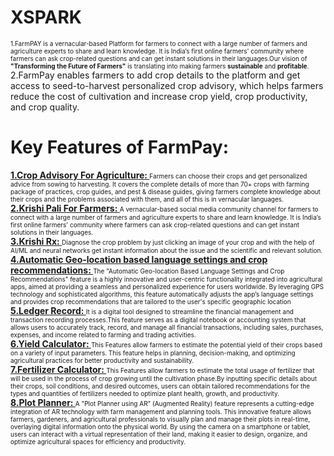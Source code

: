 # XSPARK
<font size="1">1.FarmPAY is a vernacular-based Platform for farmers to connect with a large number of farmers and agriculture experts to share and learn knowledge. It is India’s first online farmers' community where farmers can ask crop-related questions and can get instant solutions in their languages.Our vision of <b>"Transforming the Future of Farmers"</b> is translating into making farmers <b>sustainable</b> and <b>profitable</b>.
</font>
<br/>
2.FarmPay enables farmers to add crop details to the platform and get access to seed-to-harvest personalized crop advisory, which helps farmers reduce the cost of cultivation and increase crop yield, crop productivity, and crop quality.</font>

# Key Features of FarmPay:
<u><b>1.Crop Advisory For Agriculture: </b></u>
<font size="1">Farmers can choose their crops and get personalized advice from sowing to harvesting. It covers the complete details of more than 70+ crops with farming package of practices, crop guides, and pest & disease guides, giving farmers complete knowledge about their crops and the problems associated with them, and all of this is in vernacular languages.</font>
<br/>
<u><b>2.Krishi Pali For Farmers: </b></u>
 <font size="1"> A vernacular-based social media community channel for farmers to connect with a large number of farmers and agriculture experts to share and learn knowledge. It is India’s first online farmers' community where farmers can ask crop-related questions and can get instant solutions in their languages.</font>
<br/>
<u><b>3.Krishi Rx: </b></u>
 <font size="1">Diagnose the crop problem by just clicking an image of your crop and with the help of AI/ML and neural networks get instant information about the issue and the scientific and relevant solution.</font>
 <br/>
<u><b>4.Automatic Geo-location based language settings and crop recommendations: </b></u>
 <font size="1">The "Automatic Geo-location Based Language Settings and Crop Recommendations" feature is a highly innovative and user-centric functionality integrated into agricultural apps, aimed at providing a seamless and personalized experience for users worldwide. By leveraging GPS technology and sophisticated algorithms, this feature automatically adjusts the app’s language settings and provides crop recommendations that are tailored to the user's specific geographic location</font>
 <br/>
<u><b>5.Ledger Record: </b></u>
<font size="1">It is a digital tool designed to streamline the financial management and transaction recording processes.This feature serves as a digital notebook or accounting system that allows users to accurately track, record, and manage all financial transactions, including sales, purchases, expenses, and income related to farming and trading activities.</font>
<br/>
<u><b>6.Yield Calculator: </b></u>
<font size="1">This Features allow farmers to estimate the potential yield of their crops based on a variety of input parameters. This feature helps in planning, decision-making, and optimizing agricultural practices for better productivity and sustainability.</font>
<br/>
<u><b>7.Fertilizer Calculator: </b></u>
<font size="1">This Features allow farmers to estimate the total usage of fertilizer that will be used in the process of crop growing until the cultivation phase.By inputting specific details about their crops, soil conditions, and desired outcomes, users can obtain tailored recommendations for the types and quantities of fertilizers needed to optimize plant health, growth, and productivity.</font>
<br/>
<u><b>8.Plot Planner: </b></u>
<font size="1">A "Plot Planner using AR" (Augmented Reality) feature represents a cutting-edge integration of AR technology with farm management and planning tools. This innovative feature allows farmers, gardeners, and agricultural professionals to visually plan and manage their plots in real-time, overlaying digital information onto the physical world. By using the camera on a smartphone or tablet, users can interact with a virtual representation of their land, making it easier to design, organize, and optimize agricultural spaces for efficiency and productivity.</font>
<br>